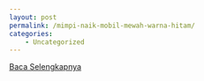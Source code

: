 ```yaml
---
layout: post
permalink: /mimpi-naik-mobil-mewah-warna-hitam/
categories:
    - Uncategorized
---
```


[Baca Selengkapnya](/06)